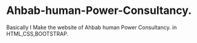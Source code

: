 # Ahbab-human-Power-Consultancy.
Basically  I Make the website of Ahbab human Power Consultancy. in HTML,CSS,BOOTSTRAP.
